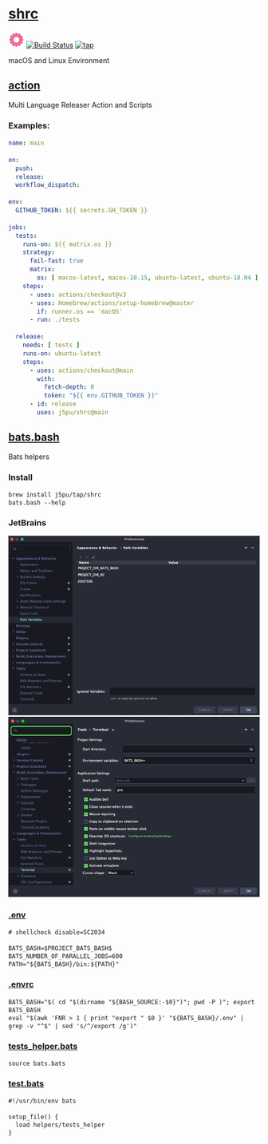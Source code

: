 # [shrc](https://github.com/j5pu/shrc)
![shrc](./.idea/icon.svg)
[![Build Status](https://github.com/j5pu/shrc/workflows/main/badge.svg)](https://github.com/j5pu/shrc/actions/workflows/main.yaml)
[![tap](https://github.com/j5pu/homebrew-tap/workflows/main/badge.svg)](https://github.com/j5pu/homebrew-tap/actions)

macOS and Linux Environment

## [action](./action.yml)
Multi Language Releaser Action and Scripts

### Examples:
```yaml
name: main

on:
  push:
  release:
  workflow_dispatch:

env:
  GITHUB_TOKEN: ${{ secrets.GH_TOKEN }}

jobs:
  tests:
    runs-on: ${{ matrix.os }}
    strategy:
      fail-fast: true
      matrix:
        os: [ macos-latest, macos-10.15, ubuntu-latest, ubuntu-18.04 ]
    steps:
      - uses: actions/checkout@v3
      - uses: Homebrew/actions/setup-homebrew@master
        if: runner.os == 'macOS'
      - run: ./tests

  release:
    needs: [ tests ]
    runs-on: ubuntu-latest
    steps:
      - uses: actions/checkout@main
        with:
          fetch-depth: 0
          token: "${{ env.GITHUB_TOKEN }}"
      - id: release
        uses: j5pu/shrc@main
```

## [bats.bash](./libexec/bats.bash)
Bats helpers

### Install

````shell
brew install j5pu/tap/shrc
bats.bash --help
````

### JetBrains

![PathVariables.png](./.idea/assets/Path%20Variables.png)
![Terminal.png](./.idea/assets/Terminal.png)

### [.env](.env)

```shell
# shellcheck disable=SC2034

BATS_BASH=$PROJECT_BATS_BASH$
BATS_NUMBER_OF_PARALLEL_JOBS=600
PATH="${BATS_BASH}/bin:${PATH}"
```

### [.envrc](.envrc)

````shell
BATS_BASH="$( cd "$(dirname "${BASH_SOURCE:-$0}")"; pwd -P )"; export BATS_BASH
eval "$(awk 'FNR > 1 { print "export " $0 }' "${BATS_BASH}/.env" | grep -v "^$" | sed 's/^/export /g')"

````

### [tests_helper.bats](tests/helpers/helper.bash)

```shell
source bats.bats
```

### [test.bats](tests/bats.bash/func::exported.bats)

````shell
#!/usr/bin/env bats

setup_file() {
  load helpers/tests_helper
}
````
